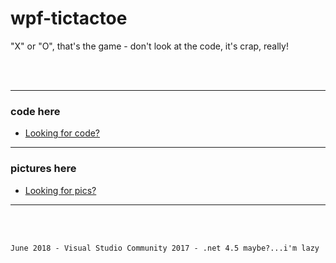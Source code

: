 # wpf-tictactoe
"X" or "O", that's the game - don't look at the code, it's crap, really!

</br>
</br>

---

 ### code here
  - [Looking for code?](src/GameOfGame)
  
----

 ### pictures here
  - [Looking for pics?](prev/)

----

</br>
</br>

`June 2018 - Visual Studio Community 2017 - .net 4.5 maybe?...i'm lazy`

